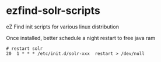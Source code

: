 # ezfind-solr-scripts
eZ Find init scripts for various linux distribution

Once installed, better schedule a night restart to free java ram

```
# restart solr
20  1 * * * /etc/init.d/solr-xxx  restart > /dev/null
```

